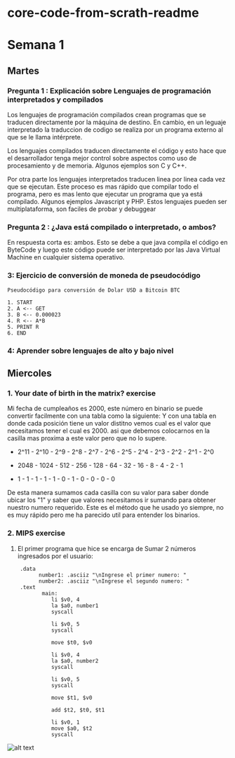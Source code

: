 # core-code-from-scrath-readme
# Semana 1
## Martes
### Pregunta 1 : Explicación sobre Lenguajes de programación interpretados y compilados

Los lenguajes de programación compilados crean programas que se traducen directamente por la máquina de destino. En cambio, en un leguaje interpretado la traduccion de codigo se realiza por un programa externo al que se le llama intérprete.

Los lenguajes compilados traducen directamente el código y esto hace que el desarrollador tenga mejor control sobre aspectos como uso de procesamiento y de memoria. Algunos ejemplos son C y C++.

Por otra parte los lenguajes interpretados traducen linea por linea cada vez que se ejecutan. Este proceso es mas rápido que compilar todo el programa, pero es mas lento que ejecutar un programa que ya está compilado. Algunos ejemplos Javascript y PHP. Estos lenguajes pueden ser multiplataforma, son faciles de probar y debuggear 

### Pregunta 2 : ¿Java está compilado o interpretado, o ambos?

En respuesta corta es: ambos. Esto se debe a que java compila el código en ByteCode y luego este código puede ser interpretado por las Java Virtual Machine en cualquier sistema operativo.

### 3: Ejercicio de conversión de moneda de pseudocódigo

`Pseudocódigo para conversión de Dolar USD a Bitcoin BTC`

```
1. START
2. A <-- GET
3. B <-- 0.000023
4. R <-- A*B
5. PRINT R
6. END 
```

### 4: Aprender sobre lenguajes de alto y bajo nivel

## Miercoles

### 1. Your date of birth in the matrix? exercise

Mi fecha de cumpleaños es 2000, este número en binario se puede convertir facilmente con una tabla como la siguiente: Y con una tabla en donde cada posición tiene un valor distitno vemos cual es el valor que necesitamos tener el cual es 2000. asi que debemos colocarnos en la casilla mas proxima a este valor pero que no lo supere.

 - 2^11 - 2^10 - 2^9 - 2^8 - 2^7 - 2^6 - 2^5 - 2^4 - 2^3 - 2^2 - 2^1 - 2^0
 - 2048 - 1024 - 512 - 256 - 128 - 64  - 32  - 16  - 8   - 4   - 2   - 1

 - 1 -  1  -  1  -  1  -  1  -  0  - 1   -  0  - 0   - 0   - 0
     
De esta manera sumamos cada casilla con su valor para saber donde ubicar los "1" y saber que valores necesitamos ir sumando para obtener nuestro numero requerido. Este es el método que he usado yo siempre, no es muy rápido pero me ha parecido util para entender los binarios.

### 2. MIPS exercise

1. El primer programa que hice se encarga de Sumar 2 números ingresados por el usuario:

```
    .data
	      number1: .asciiz "\nIngrese el primer numero: "
	      number2: .asciiz "\nIngrese el segundo numero: "
    .text
	       main:
              li $v0, 4
              la $a0, number1
              syscall

              li $v0, 5
              syscall

              move $t0, $v0

              li $v0, 4
              la $a0, number2
              syscall

              li $v0, 5
              syscall

              move $t1, $v0

              add $t2, $t0, $t1

              li $v0, 1
              move $a0, $t2
              syscall
```

![alt text](suma2numero.jpg)
